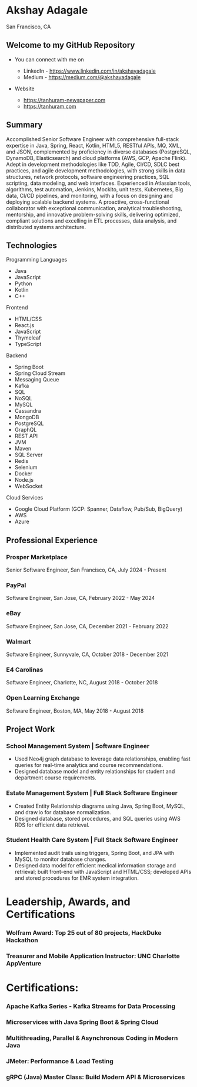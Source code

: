 # Akshay Adagale 
San Francisco, CA
 
## Welcome to my GitHub Repository

- You can connect with me on 
  - LinkedIn - https://www.linkedin.com/in/akshayadagale
  - Medium - https://medium.com/@akshayadagale
 
- Website
  - https://tanhuram-newspaper.com
  - https://tanhuram.com


## Summary
Accomplished Senior Software Engineer with comprehensive full-stack expertise in Java, Spring, React, Kotlin, HTML5, RESTful APIs, MQ, XML, and JSON, complemented by proficiency in diverse databases (PostgreSQL, DynamoDB, Elasticsearch) and cloud platforms (AWS, GCP, Apache Flink). Adept in development methodologies like TDD, Agile, CI/CD, SDLC best practices, and agile development methodologies, with strong skills in data structures, network protocols, software engineering practices, SQL scripting, data modeling, and web interfaces. Experienced in Atlassian tools, algorithms, test automation, Jenkins, Mockito, unit tests, Kubernetes, Big data, CI/CD pipelines, and monitoring, with a focus on designing and deploying scalable backend systems. A proactive, cross-functional collaborator with exceptional communication, analytical troubleshooting, mentorship, and innovative problem-solving skills, delivering optimized, compliant solutions and excelling in ETL processes, data analysis, and distributed systems architecture.

## Technologies
Programming Languages

- Java
- JavaScript
- Python
- Kotlin
- C++

Frontend

- HTML/CSS
- React.js
- JavaScript
- Thymeleaf
- TypeScript

Backend

- Spring Boot
- Spring Cloud Stream
- Messaging Queue
- Kafka
- SQL
- NoSQL
- MySQL
- Cassandra
- MongoDB
- PostgreSQL
- GraphQL
- REST API
- JVM
- Maven
- SQL Server
- Redis
- Selenium
- Docker
- Node.js
- WebSocket

Cloud Services
- Google Cloud Platform (GCP: Spanner, Dataflow, Pub/Sub, BigQuery)
- AWS
- Azure

## Professional Experience
### Prosper Marketplace 
Senior Software Engineer, San Francisco, CA, July 2024 - Present
### PayPal
Software Engineer, San Jose, CA, February 2022 - May 2024
### eBay
Software Engineer, San Jose, CA, December 2021 - February 2022
### Walmart
Software Engineer, Sunnyvale, CA, October 2018 - December 2021
### E4 Carolinas 
Software Engineer, Charlotte, NC, August 2018 - October 2018
### Open Learning Exchange
Software Engineer, Boston, MA, May 2018 - August 2018

## Project Work
### School Management System | Software Engineer
- Used Neo4j graph database to leverage data relationships, enabling fast queries for real-time analytics and course recommendations.
- Designed database model and entity relationships for student and department course requirements.

### Estate Management System | Full Stack Software Engineer
- Created Entity Relationship diagrams using Java, Spring Boot, MySQL, and draw.io for database normalization.
- Designed database, stored procedures, and SQL queries using AWS RDS for efficient data retrieval.

### Student Health Care System | Full Stack Software Engineer
- Implemented audit trails using triggers, Spring Boot, and JPA with MySQL to monitor database changes.
- Designed data model for efficient medical information storage and retrieval; built front-end with JavaScript and HTML/CSS; developed APIs and stored procedures for EMR system integration.

# Leadership, Awards, and Certifications
### Wolfram Award: Top 25 out of 80 projects, HackDuke Hackathon
### Treasurer and Mobile Application Instructor: UNC Charlotte AppVenture
# Certifications:
### Apache Kafka Series - Kafka Streams for Data Processing
### Microservices with Java Spring Boot & Spring Cloud
### Multithreading, Parallel & Asynchronous Coding in Modern Java
### JMeter: Performance & Load Testing
### gRPC (Java) Master Class: Build Modern API & Microservices





<!--

Here are some ideas to get you started:

- 🔭 I’m currently working on ...
- 🌱 I’m currently learning ...
- 👯 I’m looking to collaborate on ...
- 🤔 I’m looking for help with ...
- 💬 Ask me about ...
- 📫 How to reach me: ...
- 😄 Pronouns: ...
- ⚡ Fun fact: ...
-->
